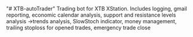 "# XTB-autoTrader" 
Trading bot for XTB XStation. Includes logging, gmail reporting, economic calendar analysis, support and resistance levels analysis ->trends analysis, SlowStoch indicator, money management, trailing stoploss for opened trades, emergency trade close